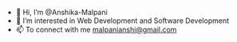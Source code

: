 - 👋 Hi, I’m @Anshika-Malpani
- 👀 I’m interested in Web Development and Software Development
- 📫 To connect with me malpanianshi@gmail.com

<!---
Anshika-Malpani/Anshika-Malpani is a ✨ special ✨ repository because its `README.md` (this file) appears on your GitHub profile.
You can click the Preview link to take a look at your changes.
--->
